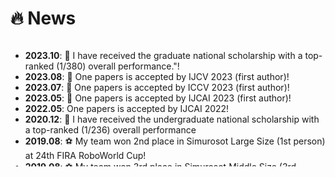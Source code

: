# 🔥 News

<style>
  .scrollable {
    max-height: 200px; /* 设置最大高度 */
    overflow-y: scroll; /* 设置垂直滚动条 */
  }
</style>

<div class="scrollable">
  <ul>
    <li><strong>2023.10</strong>: 🥳 I have received the graduate national scholarship with a top-ranked (1/380) overall performance."!</li>
    <li><strong>2023.08</strong>: 🎉 One papers is accepted by IJCV 2023 (first author)!</li>
    <li><strong>2023.07</strong>: 🎉 One papers is accepted by ICCV 2023 (first author)!</li>
    <li><strong>2023.05</strong>: 🎉 One papers is accepted by IJCAI 2023 (first author)!</li>
    <li><strong>2022.05</strong>: One papers is accepted by IJCAI 2022!</li>
    <li><strong>2020.12</strong>: 🥳 I have received the undergraduate national scholarship with a top-ranked (1/236) overall performance</li>
    <li><strong>2019.08</strong>: ⚽ My team won 2nd place in Simurosot Large Size (1st person) at 24th FIRA RoboWorld Cup!</li>
    <li><strong>2019.08</strong>: ⚽ My team won 3rd place in Simurosot Middle Size (3rd person) at 24th FIRA RoboWorld Cup!</li>
  </ul>
</div>




  

